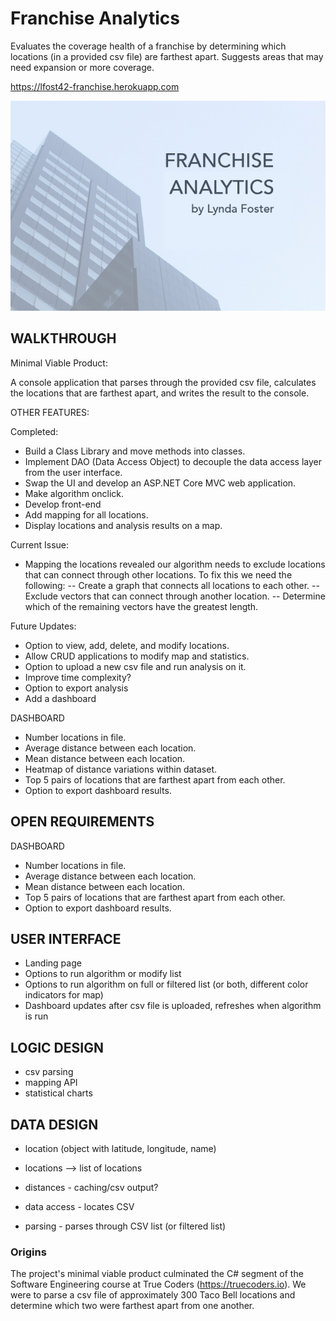 # Franchise Analytics

Evaluates the coverage health of a franchise by determining which locations (in a provided csv file) are farthest apart. Suggests areas that may need expansion or more coverage.

https://lfost42-franchise.herokuapp.com 

![My App](./app.png)

## WALKTHROUGH

Minimal Viable Product:

A console application that parses through the provided csv file, calculates the locations that are farthest apart, and writes the result to the console. 

OTHER FEATURES:

Completed: 

- Build a Class Library and move methods into classes.
- Implement DAO (Data Access Object) to decouple the data access layer from the user interface.
- Swap the UI and develop an ASP.NET Core MVC web application. 
- Make algorithm onclick.
- Develop front-end
- Add mapping for all locations. 
- Display locations and analysis results on a map. 

Current Issue:
* Mapping the locations revealed our algorithm needs to exclude locations that can connect through other locations. To fix this we need the following:
-- Create a graph that connects all locations to each other. 
-- Exclude vectors that can connect through another location. 
-- Determine which of the remaining vectors have the greatest length.  

Future Updates:
- Option to view, add, delete, and modify locations. 
- Allow CRUD applications to modify map and statistics.
- Option to upload a new csv file and run analysis on it. 
- Improve time complexity?
- Option to export analysis
- Add a dashboard 

DASHBOARD

- Number locations in file.
- Average distance between each location.
- Mean distance between each location. 
- Heatmap of distance variations within dataset. 
- Top 5 pairs of locations that are farthest apart from each other. 
- Option to export dashboard results.

## OPEN REQUIREMENTS


DASHBOARD

- Number locations in file.
- Average distance between each location.
- Mean distance between each location.
- Top 5 pairs of locations that are farthest apart from each other. 
- Option to export dashboard results. 

## USER INTERFACE
- Landing page
- Options to run algorithm or modify list
- Options to run algorithm on full or filtered list (or both, different color indicators for map)
- Dashboard updates after csv file is uploaded, refreshes when algorithm is run

## LOGIC DESIGN
- csv parsing
- mapping API
- statistical charts

## DATA DESIGN
- location (object with latitude, longitude, name)
- locations --> list of locations
- distances - caching/csv output?

- data access - locates CSV
- parsing - parses through CSV list (or filtered list)

### Origins

The project's minimal viable product culminated the C# segment of the Software Engineering course at True Coders (https://truecoders.io). We were to parse a csv file of approximately 300 Taco Bell locations and determine which two were farthest apart from one another. 